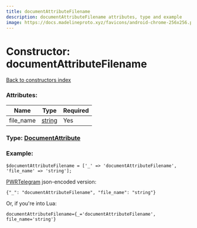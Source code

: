 ```yaml
---
title: documentAttributeFilename
description: documentAttributeFilename attributes, type and example
image: https://docs.madelineproto.xyz/favicons/android-chrome-256x256.png
---
```

# Constructor: documentAttributeFilename  
[Back to constructors index](index.md)



### Attributes:

| Name     |    Type       | Required |
|----------|---------------|----------|
|file\_name|[string](../types/string.md) | Yes|



### Type: [DocumentAttribute](../types/DocumentAttribute.md)


### Example:

```
$documentAttributeFilename = ['_' => 'documentAttributeFilename', 'file_name' => 'string'];
```  

[PWRTelegram](https://pwrtelegram.xyz) json-encoded version:

```
{"_": "documentAttributeFilename", "file_name": "string"}
```


Or, if you're into Lua:  


```
documentAttributeFilename={_='documentAttributeFilename', file_name='string'}

```



